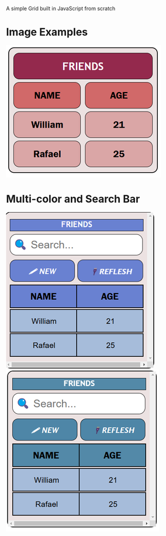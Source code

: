 A simple Grid built in JavaScript from scratch

# Image Examples
![Exemplo 1](./imagens/grid1-en.png)

# Multi-color and Search Bar
![Exemplo 2](./imagens/grid2-en.png)
![Exemplo 3](./imagens/grid3-en.png)